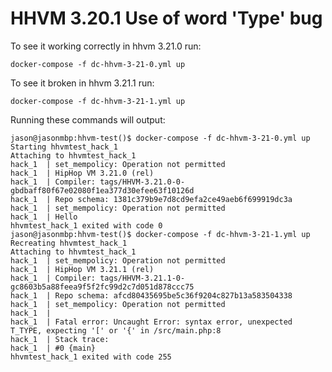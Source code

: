 # HHVM 3.20.1 Use of word 'Type' bug

To see it working correctly in hhvm 3.21.0 run:

`docker-compose -f dc-hhvm-3-21-0.yml up`

To see it broken in hhvm 3.21.1 run:

`docker-compose -f dc-hhvm-3-21-1.yml up`

Running these commands will output:

```
jason@jasonmbp:hhvm-test()$ docker-compose -f dc-hhvm-3-21-0.yml up
Starting hhvmtest_hack_1
Attaching to hhvmtest_hack_1
hack_1  | set_mempolicy: Operation not permitted
hack_1  | HipHop VM 3.21.0 (rel)
hack_1  | Compiler: tags/HHVM-3.21.0-0-gbdbaff80f67e02080f1ea377d30efee63f10126d
hack_1  | Repo schema: 1381c379b9e7d8cd9efa2ce49aeb6f699919dc3a
hack_1  | set_mempolicy: Operation not permitted
hack_1  | Hello
hhvmtest_hack_1 exited with code 0
jason@jasonmbp:hhvm-test()$ docker-compose -f dc-hhvm-3-21-1.yml up                                                                                                                                                                                            
Recreating hhvmtest_hack_1
Attaching to hhvmtest_hack_1
hack_1  | set_mempolicy: Operation not permitted
hack_1  | HipHop VM 3.21.1 (rel)
hack_1  | Compiler: tags/HHVM-3.21.1-0-gc8603b5a88feea9f5f2fc99d2c7d051d878ccc75
hack_1  | Repo schema: afcd80435695be5c36f9204c827b13a583504338
hack_1  | set_mempolicy: Operation not permitted
hack_1  |
hack_1  | Fatal error: Uncaught Error: syntax error, unexpected T_TYPE, expecting '[' or '{' in /src/main.php:8
hack_1  | Stack trace:
hack_1  | #0 {main}
hhvmtest_hack_1 exited with code 255
```

